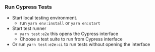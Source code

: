 ### Run Cypress Tests

* Start local testing environment.
    - run `yarn env:install` or `yarn en:start`
* Start test runner
    - `yarn test:e2e` this opens the Cypress interface
  * Choose a test suite to run from Cypress interface
* Or run `yarn test:e2e:ci` to run tests without opening the interface
    